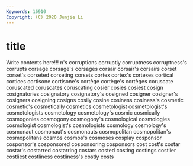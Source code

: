 ```yaml
---
Keywords: 16910
Copyright: (C) 2020 Junjie Li
---
```


# title

Write contents here!!!
n's 
corruptions 
corruptly 
corruptness 
corruptness's 
corrupts 
corsage 
corsage's
corsages 
corsair 
corsair's 
corsairs 
corset 
corset's 
corseted 
corseting 
corsets 
cortex
cortex's 
cortexes 
cortical 
cortices 
cortisone 
cortisone's 
cortège 
cortège's 
cortèges 
coruscate
coruscated 
coruscates 
coruscating 
cosier 
cosies 
cosiest 
cosign 
cosignatories 
cosignatory 
cosignatory's
cosigned 
cosigner 
cosigner's 
cosigners 
cosigning 
cosigns 
cosily 
cosine 
cosiness 
cosiness's
cosmetic 
cosmetic's 
cosmetically 
cosmetics 
cosmetologist 
cosmetologist's 
cosmetologists 
cosmetology 
cosmetology's 
cosmic
cosmically 
cosmogonies 
cosmogony 
cosmogony's 
cosmological 
cosmologies 
cosmologist 
cosmologist's 
cosmologists 
cosmology
cosmology's 
cosmonaut 
cosmonaut's 
cosmonauts 
cosmopolitan 
cosmopolitan's 
cosmopolitans 
cosmos 
cosmos's 
cosmoses
cosplay 
cosponsor 
cosponsor's 
cosponsored 
cosponsoring 
cosponsors 
cost 
cost's 
costar 
costar's
costarred 
costarring 
costars 
costed 
costing 
costings 
costlier 
costliest 
costliness 
costliness's
costly 
costs 
